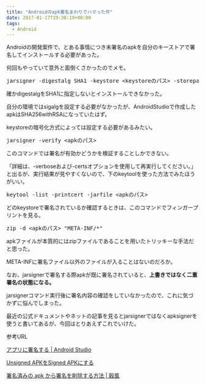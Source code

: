 ```yaml
---
title: "Androidのapk署名まわりでハマった件"
date: 2017-01-17T19:38:19+00:00
tags:
  - Android
---
```

Androidの開発案件で、とある事情につき未署名のapkを自分のキーストアで署名してインストールする必要があった。

何回もやっていて意外と面倒くさかったのでメモ。

<!--more-->

<pre class="brush: bash; light: true; title: keystoreで署名する; notranslate" title="keystoreで署名する">jarsigner -digestalg SHA1 -keystore &lt;keystoreのパス&gt; -storepass &lt;ストアパスワード&gt; -keypass &lt;キーパスワード&gt; &lt;apkのパス&gt; &lt;キーエイリアス&gt;
</pre>

確かdigestalgをSHA1に指定しないとインストールできなかった。

自分の環境ではsigalgを設定する必要がなかったが、AndroidStudioで作成したapkはSHA256withRSAになっていたはず。

keystoreの暗号化方式によっては設定する必要があるみたい。

<pre class="brush: bash; light: true; title: 署名を検証する; notranslate" title="署名を検証する">jarsigner -verify &lt;apkのパス&gt;
</pre>

このコマンドでは署名が有効かどうかを検証することしかできない。

「詳細は、-verboseおよび-certsオプションを使用して再実行してください。」と出るが、実行結果が見やすくないので、下のkeytoolを使った方法でみたほうがいい。

<pre class="brush: bash; light: true; title: 署名内容を確認する; notranslate" title="署名内容を確認する">keytool -list -printcert -jarfile &lt;apkのパス&gt;
</pre>

どのkeystoreで署名されているか確認するときは、このコマンドでフィンガープリントを見る。

<pre class="brush: bash; light: true; title: 署名を削除する; notranslate" title="署名を削除する">zip -d &lt;apkのパス&gt; "META-INF/*"
</pre>

apkファイルが本質的にはzipファイルであることを用いたトリッキーな手法だと思った。

META-INFに署名ファイル以外のファイルが入ることはないのだろか。

なお、jarsignerで署名する際apkが既に署名されていると、**上書きではなく二重署名の状態になる。**

jarsignerコマンド実行後に署名内容の確認をしていなかったので、これに気づかずに悩んでしまった。

最近の公式ドキュメントやネットの記事を見るとjarsignerではなくapksignerを使うと書いてあるが、今回はとりあえずこれでいけた。

参考URL

<a href="https://developer.android.com/studio/publish/app-signing.html" target="_blank">アプリに署名する | Android Studio</a>

<a href="http://qiita.com/vectorxenon/items/6f8eb73c2af7f0953494" target="_blank">Unsigned APKをSigned APKにする</a>

<a href="http://kokufu.blogspot.jp/2016/12/apk_27.html" target="_blank">署名済みの apk から署名を削除する方法 | 穀風</a>

